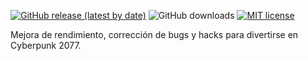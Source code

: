 [![GitHub release (latest by date)](https://img.shields.io/github/v/release/yamashi/CyberEngineTweaks?include_prereleases)](https://github.com/yamashi/CyberEngineTweaks/releases)
![GitHub downloads](https://img.shields.io/github/downloads/yamashi/CyberEngineTweaks/total)
[![MIT license](https://img.shields.io/badge/License-MIT-blue.svg)](https://lbesson.mit-license.org/)

Mejora de rendimiento, corrección de bugs y hacks para divertirse en Cyberpunk 2077.